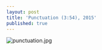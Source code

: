 ```yaml
---
layout: post
title: 'Punctuation (3:54), 2015'
published: true
---
```

![punctuation.jpg]({{site.baseurl}}/assets/img/2016_punctuation.jpg)
